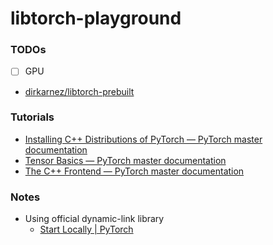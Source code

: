 libtorch-playground
===================
### TODOs
- [ ] GPU
- [dirkarnez/libtorch-prebuilt](https://github.com/dirkarnez/libtorch-prebuilt)

### Tutorials
- [Installing C++ Distributions of PyTorch — PyTorch master documentation](https://pytorch.org/cppdocs/installing.html)
- [Tensor Basics — PyTorch master documentation](https://pytorch.org/cppdocs/notes/tensor_basics.html)
- [The C++ Frontend — PyTorch master documentation](https://pytorch.org/cppdocs/frontend.html)

### Notes
- Using official dynamic-link library
  - [Start Locally | PyTorch](https://pytorch.org/get-started/locally/)
